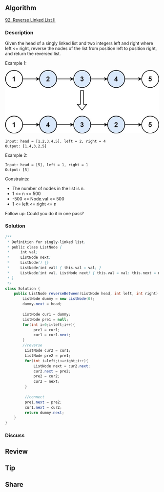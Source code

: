 ## Algorithm

[92. Reverse Linked List II](https://leetcode.com/problems/reverse-linked-list-ii/)

### Description

Given the head of a singly linked list and two integers left and right where left <= right, reverse the nodes of the list from position left to position right, and return the reversed list.

Example 1:

![](assets/20210811-68617f80.png)

```
Input: head = [1,2,3,4,5], left = 2, right = 4
Output: [1,4,3,2,5]
```

Example 2:

```
Input: head = [5], left = 1, right = 1
Output: [5]
```

Constraints:

- The number of nodes in the list is n.
- 1 <= n <= 500
- -500 <= Node.val <= 500
- 1 <= left <= right <= n

Follow up: Could you do it in one pass?

### Solution

```java
/**
 * Definition for singly-linked list.
 * public class ListNode {
 *     int val;
 *     ListNode next;
 *     ListNode() {}
 *     ListNode(int val) { this.val = val; }
 *     ListNode(int val, ListNode next) { this.val = val; this.next = next; }
 * }
 */
class Solution {
    public ListNode reverseBetween(ListNode head, int left, int right) {
        ListNode dummy = new ListNode(0);
        dummy.next = head;

        ListNode cur1 = dummy;
        ListNode pre1 = null;
        for(int i=0;i<left;i++){
             pre1 = cur1;
             cur1 = cur1.next;
        }
        //reverse
         ListNode cur2 = cur1;
         ListNode pre2 = pre1;
         for(int i=left;i<=right;i++){
             ListNode next = cur2.next;
             cur2.next = pre2;
             pre2 = cur2;
             cur2 = next;
         }

         //connect
         pre1.next = pre2;
         cur1.next = cur2;
         return dummy.next;
    }
}
```

### Discuss

## Review


## Tip


## Share
